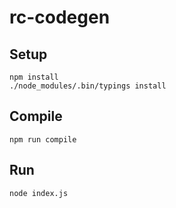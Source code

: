 # rc-codegen


## Setup

```
npm install
./node_modules/.bin/typings install
```


## Compile

```
npm run compile
```


## Run

```
node index.js
```
